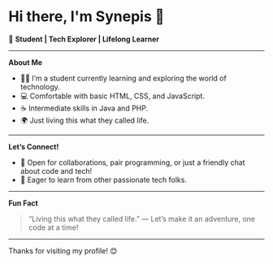 # Hi there, I'm Synepis 👋

🌱 **Student | Tech Explorer | Lifelong Learner**

---

**About Me**

- 🧑‍💻 I’m a student currently learning and exploring the world of technology.
- 💻 Comfortable with basic HTML, CSS, and JavaScript.
- ☕ Intermediate skills in Java and PHP.
- 🌍 Just living this what they called life.

---

**Let’s Connect!**

- 🤝 Open for collaborations, pair programming, or just a friendly chat about code and tech!
- 🚀 Eager to learn from other passionate tech folks.

---

**Fun Fact**

> “Living this what they called life.” — Let’s make it an adventure, one code at a time!

---

Thanks for visiting my profile! 😊

